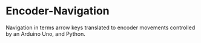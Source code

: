 # Encoder-Navigation
Navigation in terms arrow keys translated to encoder movements controlled by an Arduino Uno, and Python.
